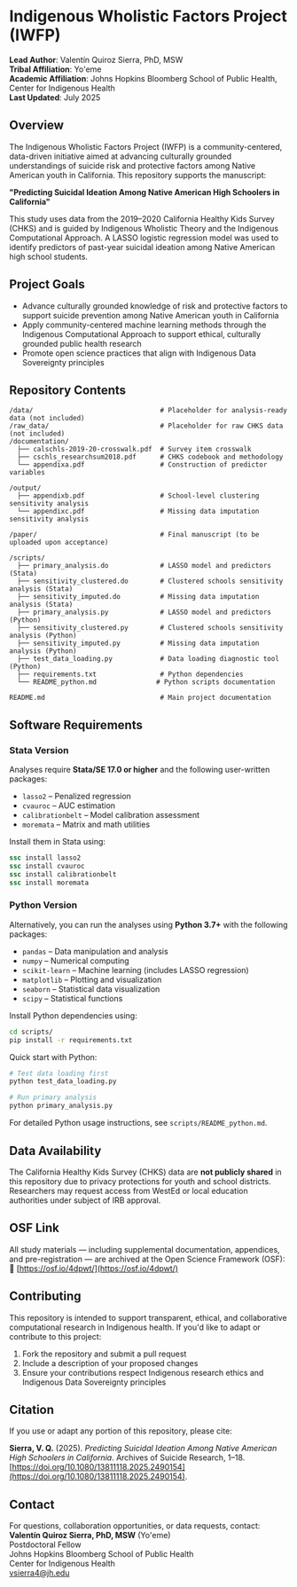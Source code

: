 # Indigenous Wholistic Factors Project (IWFP)

**Lead Author**: Valentín Quiroz Sierra, PhD, MSW <br>
**Tribal Affiliation**: Yo'eme <br>
**Academic Affiliation**: Johns Hopkins Bloomberg School of Public Health, Center for Indigenous Health <br>
**Last Updated**: July 2025

## Overview

The Indigenous Wholistic Factors Project (IWFP) is a community-centered, data-driven initiative aimed at advancing culturally grounded understandings of suicide risk and protective factors among Native American youth in California. This repository supports the manuscript:

**"Predicting Suicidal Ideation Among Native American High Schoolers in California"**  

This study uses data from the 2019–2020 California Healthy Kids Survey (CHKS) and is guided by Indigenous Wholistic Theory and the Indigenous Computational Approach. A LASSO logistic regression model was used to identify predictors of past-year suicidal ideation among Native American high school students.

## Project Goals

- Advance culturally grounded knowledge of risk and protective factors to support suicide prevention among Native American youth in California
- Apply community-centered machine learning methods through the Indigenous Computational Approach to support ethical, culturally grounded public health research
- Promote open science practices that align with Indigenous Data Sovereignty principles

## Repository Contents

```
/data/                                # Placeholder for analysis-ready data (not included)
/raw_data/                            # Placeholder for raw CHKS data (not included)
/documentation/
  ├── calschls-2019-20-crosswalk.pdf  # Survey item crosswalk
  ├── cschls_researchsum2018.pdf      # CHKS codebook and methodology
  └── appendixa.pdf                   # Construction of predictor variables

/output/
  ├── appendixb.pdf                   # School-level clustering sensitivity analysis
  └── appendixc.pdf                   # Missing data imputation sensitivity analysis

/paper/                               # Final manuscript (to be uploaded upon acceptance)

/scripts/
  ├── primary_analysis.do             # LASSO model and predictors (Stata)
  ├── sensitivity_clustered.do        # Clustered schools sensitivity analysis (Stata)
  ├── sensitivity_imputed.do          # Missing data imputation analysis (Stata)
  ├── primary_analysis.py             # LASSO model and predictors (Python)
  ├── sensitivity_clustered.py        # Clustered schools sensitivity analysis (Python)
  ├── sensitivity_imputed.py          # Missing data imputation analysis (Python)
  ├── test_data_loading.py            # Data loading diagnostic tool (Python)
  ├── requirements.txt                # Python dependencies
  └── README_python.md               # Python scripts documentation

README.md                             # Main project documentation
```

## Software Requirements

### Stata Version
Analyses require **Stata/SE 17.0 or higher** and the following user-written packages:

- `lasso2` – Penalized regression
- `cvauroc` – AUC estimation
- `calibrationbelt` – Model calibration assessment
- `moremata` – Matrix and math utilities

Install them in Stata using:

```stata
ssc install lasso2
ssc install cvauroc
ssc install calibrationbelt
ssc install moremata
```

### Python Version
Alternatively, you can run the analyses using **Python 3.7+** with the following packages:

- `pandas` – Data manipulation and analysis
- `numpy` – Numerical computing
- `scikit-learn` – Machine learning (includes LASSO regression)
- `matplotlib` – Plotting and visualization
- `seaborn` – Statistical data visualization
- `scipy` – Statistical functions

Install Python dependencies using:

```bash
cd scripts/
pip install -r requirements.txt
```

Quick start with Python:

```bash
# Test data loading first
python test_data_loading.py

# Run primary analysis
python primary_analysis.py
```

For detailed Python usage instructions, see `scripts/README_python.md`.

## Data Availability

The California Healthy Kids Survey (CHKS) data are **not publicly shared** in this repository due to privacy protections for youth and school districts. Researchers may request access from WestEd or local education authorities under subject of IRB approval.

## OSF Link

All study materials — including supplemental documentation, appendices, and pre-registration — are archived at the Open Science Framework (OSF): 
🔗 [https://osf.io/4dpwt/](https://osf.io/4dpwt/)

## Contributing

This repository is intended to support transparent, ethical, and collaborative computational research in Indigenous health. If you'd like to adapt or contribute to this project:

1. Fork the repository and submit a pull request
2. Include a description of your proposed changes
3. Ensure your contributions respect Indigenous research ethics and Indigenous Data Sovereignty principles

## Citation

If you use or adapt any portion of this repository, please cite:

**Sierra, V. Q.** (2025). *Predicting Suicidal Ideation Among Native American High Schoolers in California*. Archives of Suicide Research, 1–18. [https://doi.org/10.1080/13811118.2025.2490154](https://doi.org/10.1080/13811118.2025.2490154).


## Contact

For questions, collaboration opportunities, or data requests, contact:  
**Valentín Quiroz Sierra, PhD, MSW** (Yo'eme) <br>
Postdoctoral Fellow <br>
Johns Hopkins Bloomberg School of Public Health <br>
Center for Indigenous Health <br>
[vsierra4@jh.edu](mailto:vsierra4@jh.edu)
